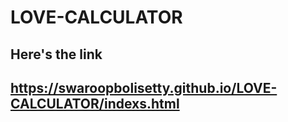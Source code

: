 # LOVE-CALCULATOR
## Here's the link
## https://swaroopbolisetty.github.io/LOVE-CALCULATOR/indexs.html

